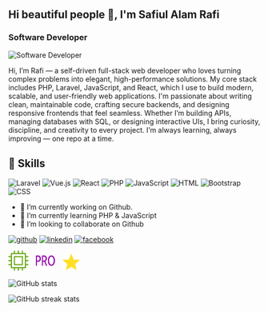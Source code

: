 ## Hi beautiful people 👋, I'm Safiul Alam Rafi
### Software Developer
![Software Developer](https://media.licdn.com/dms/image/v2/D5616AQEIqXl54kcoaA/profile-displaybackgroundimage-shrink_350_1400/B56Zg65nfZG0Ac-/0/1753334841512?e=1756339200&v=beta&t=yTjtpz2WjfZJziVHBysJhJPn5Y7aEkOqCpYI9UQh_oA)

Hi, I’m Rafi — a self-driven full-stack web developer who loves turning complex problems into elegant, high-performance solutions. My core stack includes PHP, Laravel, JavaScript, and React, which I use to build modern, scalable, and user-friendly web applications. I'm passionate about writing clean, maintainable code, crafting secure backends, and designing responsive frontends that feel seamless. Whether I’m building APIs, managing databases with SQL, or designing interactive UIs, I bring curiosity, discipline, and creativity to every project. I’m always learning, always improving — one repo at a time.



## 🚀 Skills
![Laravel](https://img.shields.io/badge/Laravel-F72C1F?style=for-the-badge&logo=laravel&logoColor=white) ![Vue.js](https://img.shields.io/badge/Vue.js-42b883?style=for-the-badge&logo=vue.js&logoColor=white) ![React](https://img.shields.io/badge/React-61dafb?style=for-the-badge&logo=react&logoColor=black) ![PHP](https://img.shields.io/badge/PHP-777BB4?style=for-the-badge&logo=php&logoColor=white) ![JavaScript](https://img.shields.io/badge/JavaScript-F7DF1E?style=for-the-badge&logo=javascript&logoColor=black) ![HTML](https://img.shields.io/badge/HTML5-E34F26?style=for-the-badge&logo=html5&logoColor=white) ![Bootstrap](https://img.shields.io/badge/Bootstrap-563d7c?style=for-the-badge&logo=bootstrap&logoColor=white) ![CSS](https://img.shields.io/badge/CSS3-264de4?style=for-the-badge&logo=css3&logoColor=white)


- 🔭 I’m currently working on Github. 
- 🌱 I’m currently learning PHP & JavaScript 
- 👯 I’m looking to collaborate on Github 


[<img src='https://cdn.jsdelivr.net/npm/simple-icons@3.0.1/icons/github.svg' alt='github' height='40'>](https://github.com/raficodestorm)  [<img src='https://cdn.jsdelivr.net/npm/simple-icons@3.0.1/icons/linkedin.svg' alt='linkedin' height='40'>](https://www.linkedin.com/in/s-a-rafi/)  [<img src='https://cdn.jsdelivr.net/npm/simple-icons@3.0.1/icons/facebook.svg' alt='facebook' height='40'>](https://www.facebook.com/profile.php?id=100014832279994)  

<a href='https://docs.github.com/en/developers'><img src='https://raw.githubusercontent.com/acervenky/animated-github-badges/master/assets/devbadge.gif' width='40' height='40'></a> <a href='https://github.com/pricing'><img src='https://raw.githubusercontent.com/acervenky/animated-github-badges/master/assets/pro.gif' width='40' height='40'></a> <a href='https://stars.github.com/'><img src='https://raw.githubusercontent.com/acervenky/animated-github-badges/master/assets/starbadge.gif' width='35' height='35'></a> 

![GitHub stats](https://github-readme-stats.vercel.app/api?username=raficodestorm&show_icons=true)  

![GitHub streak stats](https://streak-stats.demolab.com/?user=raficodestorm)  



